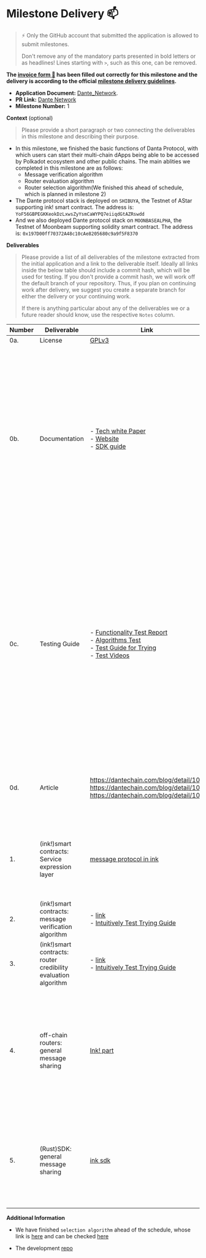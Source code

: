 # Milestone Delivery :mailbox:

> ⚡ Only the GitHub account that submitted the application is allowed to submit milestones. 
> 
> Don't remove any of the mandatory parts presented in bold letters or as headlines! Lines starting with `>`, such as this one, can be removed.

**The [invoice form :pencil:](https://docs.google.com/forms/d/e/1FAIpQLSfmNYaoCgrxyhzgoKQ0ynQvnNRoTmgApz9NrMp-hd8mhIiO0A/viewform) has been filled out correctly for this milestone and the delivery is according to the official [milestone delivery guidelines](https://github.com/w3f/Grants-Program/blob/master/docs/milestone-deliverables-guidelines.md).**  

* **Application Document:** [Dante_Network](https://github.com/w3f/Grants-Program/blob/master/applications/Dante_Network.md).
* **PR Link:** [Dante Network](https://github.com/w3f/Grants-Program/pull/895)
* **Milestone Number:** 1

**Context** (optional)
> Please provide a short paragraph or two connecting the deliverables in this milestone and describing their purpose.

* In this milestone, we finished the basic functions of Danta Protocol, with which users can start their multi-chain dApps being able to be accessed by Polkadot ecosystem and other public chains. The main ablities we completed in this milestone are as follows:
  * Message verification algorithm
  * Router evaluation algorithm
  * Router selection algorithm(We finished this ahead of schedule, which is planned in milestone 2)
* The Dante protocol stack is deployed on `SHIBUYA`, the Testnet of AStar supporting ink! smart contract. The address is: `YoF56GBPEGKKeokDzLxwsZyYsmCaWYPQ7eiiqdGtAZRswdd`
* And we also deployed Dante protocol stack on `MOONBASEALPHA`, the Testnet of Moonbeam supporting solidity smart contract. The address is: `0x197D00ff70372A48c10cAe8205680c9a9f5F8370`

**Deliverables**
> Please provide a list of all deliverables of the milestone extracted from the initial application and a link to the deliverable itself. Ideally all links inside the below table should include a commit hash, which will be used for testing. If you don't provide a commit hash, we will work off the default branch of your repository. Thus, if you plan on continuing work after delivery, we suggest you create a separate branch for either the delivery or your continuing work. 
> 
> If there is anything particular about any of the deliverables we or a future reader should know, use the respective `Notes` column.

| Number | Deliverable |     Link      | Notes |
| ------------- | ------------- | ------------- |------------- |
| 0a. | License | [GPLv3](https://github.com/dantenetwork/protocol-stack-for-ink/blob/feature-evaluation/LICENSE) | GPLv3  |
| 0b. | Documentation | - [Tech white Paper](https://github.com/dantenetwork/Pitch-Deck/blob/main/Dante%20Network%EF%BC%9AThe%20_Internet%20protocol%20stack_%20of%20Web3.pdf) <br> - [Website](https://www.dantechain.com/) <br> - [SDK guide](https://github.com/dantenetwork/ink-sdk) | We provide docs to explain the principle of Danta Protocol in technology white paper. <br> We create a official website to show general informations of Dante Network. <br> We provide a SDK that is very easy to use, users can build their multi-chain dApps with just three convenient interfaces described in SDK doc.|
| 0c. | Testing Guide | - [Functionality Test Report](https://docs.google.com/document/d/1Mc_VorQ5m5GMMtNKhW_KcI60Pwx681Ur5rjMrp1s38k/edit?usp=sharing) <br> - [Algorithms Test](https://github.com/dantenetwork/protocol-stack-for-ink/tree/main/contracts/algorithm) <br> - [Test Guide for Trying](https://github.com/dantenetwork/cross-chain-demo/tree/main) <br> - [Test Videos](https://dante-network.oss-cn-hangzhou.aliyuncs.com/Prototype_Multichain_SmartContract_invocation%20.mp4) | The `Functionality Test Report` is to check the basic functions. <br>The  `Algoritms Test` is to make users more intuitively to understand how the underly algorithms work. <br>The `Try it` provides some test applications to check the basic functions of Dante Protocol. <br> We also provide a video to show how Danta protocol works both on ink! and solidity. |
| 0d. | Article | https://dantechain.com/blog/detail/101 <br> https://dantechain.com/blog/detail/103 <br> https://dantechain.com/blog/detail/109 | This is a series of articles explaining how Dante Protocol Stack works from a high-level perspective. |
| 1. | (ink!)smart contracts: Service expression layer | [message protocol in ink](https://github.com/dantenetwork/message-ink/tree/develop) | Defines a simple message protocol for ink! smart contracts interacting with other smart contracts deployed on other chains. |
| 2. | (ink!)smart contracts: message verification algorithm | - [link](https://github.com/dantenetwork/protocol-stack-for-ink/blob/c46af9610cd06b672226967f85d4c10351f787d0/contracts/cross-chain/lib.rs#L296) <br> - [Intuitively Test Trying Guide](https://github.com/dantenetwork/protocol-stack-for-ink/tree/main/contracts/algorithm#message-verification) | One of the basic algorithms of Dante Protocol.|  
| 3. | (ink!)smart contracts: router credibility evaluation algorithm | - [link](https://github.com/dantenetwork/protocol-stack-for-ink/blob/c46af9610cd06b672226967f85d4c10351f787d0/contracts/cross-chain/lib.rs#L355) <br> - [Intuitively Test Trying Guide](https://github.com/dantenetwork/protocol-stack-for-ink/tree/main/contracts/algorithm#router-evaluation) |  One of the basic algorithms of Dante Protocol.|
| 4. | off-chain routers: general message sharing | [Ink! part](https://github.com/dantenetwork/protocol-stack-for-ink/tree/green-leaf/leaf) | Off-Chain routers are working background. In this stage, we deployed three routers to encode/decode and delivery messages between different chains. The code shows the ink! part of the routers. |
| 5. | (Rust)SDK: general message sharing | [ink sdk](https://github.com/dantenetwork/ink-sdk) | This SDK shows how to build an ink! smart contract offering the ability to cooperate with other smart contracts deployed on other public chains.|

**Additional Information**

* We have finished `selection algorithm` ahead of the schedule, whose link is [here](https://github.com/dantenetwork/protocol-stack-for-ink/blob/c46af9610cd06b672226967f85d4c10351f787d0/contracts/cross-chain/lib.rs#L657) and can be checked [here](https://github.com/dantenetwork/protocol-stack-for-ink/tree/main/contracts/algorithm#router-selection)

* The development [repo](https://github.com/dantenetwork/protocol-stack-for-ink/tree/feature-evaluation) 
